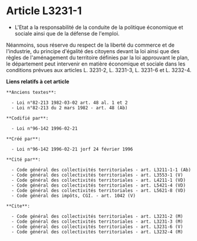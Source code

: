 # Article L3231-1

- L'Etat a la responsabilité de la conduite de la politique économique et sociale ainsi que de la défense de l'emploi.

Néanmoins, sous réserve du respect de la liberté du commerce et de l'industrie, du principe d'égalité des citoyens devant la
loi ainsi que des règles de l'aménagement du territoire définies par la loi approuvant le plan, le département peut
intervenir en matière économique et sociale dans les conditions prévues aux articles L. 3231-2, L. 3231-3, L. 3231-6 et L.
3232-4.

**Liens relatifs à cet article**

	**Anciens textes**:

	  - Loi n°82-213 1982-03-02 art. 48 al. 1 et 2
	  - Loi n°82-213 du 2 mars 1982 - art. 48 (Ab)

	**Codifié par**:

	  - Loi n°96-142 1996-02-21

	**Créé par**:

	  - Loi n°96-142 1996-02-21 jorf 24 février 1996

	**Cité par**:

	  - Code général des collectivités territoriales - art. L3211-1-1 (Ab)
	  - Code général des collectivités territoriales - art. L3553-1 (V)
	  - Code général des collectivités territoriales - art. L4211-1 (VD)
	  - Code général des collectivités territoriales - art. L5421-4 (VD)
	  - Code général des collectivités territoriales - art. L5621-8 (VD)
	  - Code général des impôts, CGI. - art. 1042 (V)

	**Cite**:

	  - Code général des collectivités territoriales - art. L3231-2 (M)
	  - Code général des collectivités territoriales - art. L3231-3 (M)
	  - Code général des collectivités territoriales - art. L3231-6 (V)
	  - Code général des collectivités territoriales - art. L3232-4 (M)

